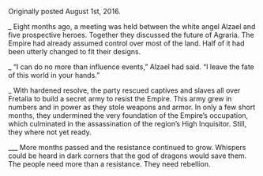 Originally posted August 1st, 2016.

_ Eight months ago, a meeting was held between the white angel Alzael and five prospective heroes. Together they discussed the future of Agraria. The Empire had already assumed control over most of the land. Half of it had been utterly changed to fit their designs.

_ “I can do no more than influence events,” Alzael had said. “I leave the fate of this world in your hands.”

_ With hardened resolve, the party rescued captives and slaves all over Fretalia to build a secret army to resist the Empire. This army grew in numbers and in power as they stole weapons and armor. In only a few short months, they undermined the very foundation of the Empire’s occupation, which culminated in the assassination of the region’s High Inquisitor. Still, they where not yet ready.

___ More months passed and the resistance continued to grow. Whispers could be heard in dark corners that the god of dragons would save them. The people need more than a resistance. They need rebellion.